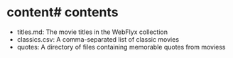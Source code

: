 # content# contents

* titles.md: The movie titles in the WebFlyx collection
* classics.csv: A comma-separated list of classic movies
* quotes: A directory of files containing memorable quotes from moviess
